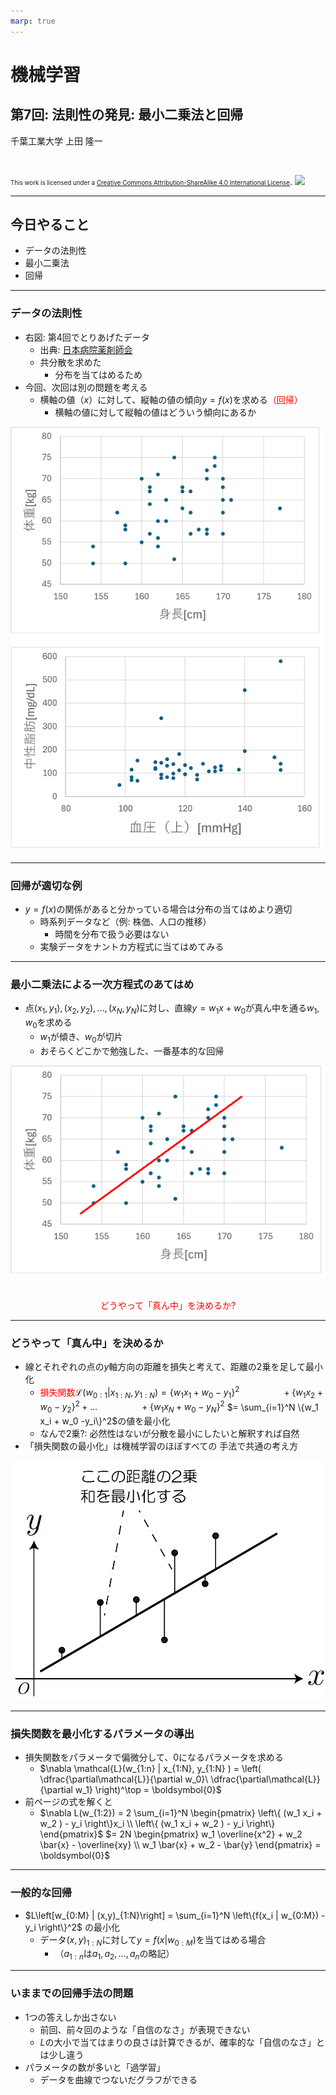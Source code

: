 ```yaml
---
marp: true
---
```


<!-- footer: "機械学習（と統計）第7回" -->

# 機械学習

## 第7回: 法則性の発見: 最小二乗法と回帰											

千葉工業大学 上田 隆一

<br />

<span style="font-size:70%">This work is licensed under a </span>[<span style="font-size:70%">Creative Commons Attribution-ShareAlike 4.0 International License</span>](https://creativecommons.org/licenses/by-sa/4.0/).
![](https://i.creativecommons.org/l/by-sa/4.0/88x31.png)

---

<!-- paginate: true -->

## 今日やること

- データの法則性
- 最小二乗法
- 回帰

---

### データの法則性

- 右図: 第4回でとりあげたデータ
    - 出典:  [日本病院薬剤師会](https://www.jshp.or.jp/)
    - 共分散を求めた
        - 分布を当てはめるため
- 今回、次回は別の問題を考える
    - 横軸の値（$x$）に対して、縦軸の値の傾向$y = f(x)$を求める<span style="color:red">（回帰）</span>
        - 横軸の値に対して縦軸の値はどういう傾向にあるか

![bg right:35% 100%](./figs/relations.png)

---

### 回帰が適切な例

- $y=f(x)$の関係があると分かっている場合は分布の当てはめより適切
    - 時系列データなど（例: 株価、人口の推移）
        - 時間を分布で扱う必要はない
    - 実験データをナントカ方程式に当てはめてみる

---

### 最小二乗法による一次方程式のあてはめ

- 点$(x_1, y_1), (x_2, y_2), \dots, (x_N, y_N)$に対し、直線$y=w_1 x + w_0$が真ん中を通る$w_1, w_0$を求める
    - $w_1$が傾き、$w_0$が切片
    - おそらくどこかで勉強した、一番基本的な回帰

![bg right:30% 100%](./figs/lsm_liner.png)

<br />
<center style="color:red">どうやって「真ん中」を決めるか?</center>

---

### どうやって「真ん中」を決めるか

- 線とそれぞれの点の$y$軸方向の距離を損失と考えて、距離の2乗を足して最小化
    - <span style="color:red">損失関数</span>$\mathcal{L}(w_{0:1}| x_{1:N}, y_{1:N}) = \{w_1 x_1 + w_0 -y_1\}^2$
    $\qquad\qquad+\{w_1 x_2 + w_0 -y_2\}^2+\dots$
    $\qquad\qquad+\{w_1 x_N + w_0 -y_N\}^2$
    $= \sum_{i=1}^N \{w_1 x_i + w_0 -y_i\}^2$の値を最小化
    - なんで2乗?: 必然性はないが分散を最小にしたいと解釈すれば自然
- 「損失関数の最小化」は機械学習のほぼすべての
手法で共通の考え方

![bg right:30% 100%](./figs/lsm_loss.png)

---

### 損失関数を最小化するパラメータの導出

- 損失関数をパラメータで偏微分して、$0$になるパラメータを求める
    - $\nabla \mathcal{L}(w_{1:n} | x_{1:N}, y_{1:N} ) = \left( \dfrac{\partial\mathcal{L}}{\partial w_0}\  \dfrac{\partial\mathcal{L}}{\partial w_1} \right)^\top = \boldsymbol{0}$
- 前ページの式を解くと
    * $\nabla L(w_{1:2}) = 2 \sum_{i=1}^N \begin{pmatrix} \left\{ (w_1 x_i + w_2 ) - y_i  \right\}x_i \\ \left\{ (w_1 x_i + w_2 ) - y_i  \right\} \end{pmatrix}$
    $= 2N \begin{pmatrix} w_1 \overline{x^2} + w_2 \bar{x} - \overline{xy} \\ w_1 \bar{x} + w_2 - \bar{y} \end{pmatrix} = \boldsymbol{0}$

---

### 一般的な回帰

- $L\left[w_{0:M} | (x,y)_{1:N}\right] = \sum_{i=1}^N \left\{f(x_i | w_{0:M}) - y_i \right\}^2$
の最小化
    - データ$(x, y)_{1:N}$に対して$y=f(x|w_{0:M})$を当てはめる場合
        - （$a_{1:n}$は$a_1, a_2, \dots, a_n$の略記）


---

### いままでの回帰手法の問題

- 1つの答えしか出さない
   - 前回、前々回のような「自信のなさ」が表現できない
   - $L$の大小で当てはまりの良さは計算できるが、確率的な「自信のなさ」とは少し違う
- パラメータの数が多いと「過学習」
   - データを曲線でつないだグラフができる
